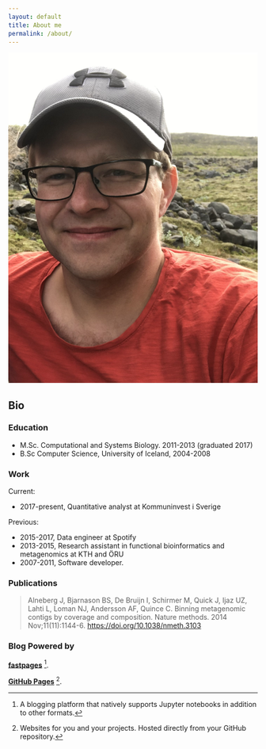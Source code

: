 ```yaml
---
layout: default
title: About me
permalink: /about/
---
```


![cv_photo](../images/personal/BinniVirkisjokull.png)

## Bio



### Education
* M.Sc. Computational and Systems Biology. 2011-2013 (graduated 2017)
* B.Sc Computer Science, University of Iceland, 2004-2008


### Work
Current:
* 2017-present, Quantitative analyst at Kommuninvest i Sverige

Previous: 
* 2015-2017, Data engineer at Spotify
* 2013-2015, Research assistant in functional bioinformatics and metagenomics at KTH and ÖRU
* 2007-2011, Software developer.

### Publications
> Alneberg J, Bjarnason BS, De Bruijn I, Schirmer M, Quick J, Ijaz UZ, Lahti L, Loman NJ, Andersson AF, Quince C. Binning metagenomic contigs by coverage and composition. Nature methods. 2014 Nov;11(11):1144-6. https://doi.org/10.1038/nmeth.3103


### Blog Powered by
**[fastpages](https://github.com/fastai/fastpages)** [^1].

**[GitHub Pages](https://pages.github.com/)** [^2].

[^1]:A blogging platform that natively supports Jupyter notebooks in addition to other formats.

[^2]:Websites for you and your projects. Hosted directly from your GitHub repository.
